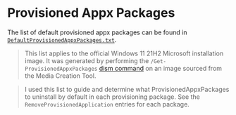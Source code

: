 # Provisioned Appx Packages

The list of default provisioned appx packages can be found
in [`DefaultProvisionedAppxPackages.txt`](provisioned-appx-packages/DefaultProvisionedAppxPackages.txt).

> This list applies to the official Windows 11 21H2 Microsoft installation image. It was 
> generated by performing the `/Get-ProvisionedAppxPackages` [dism command](dism-commands.md) on 
> an image sourced from the Media Creation Tool.

> I used this list to guide and determine what ProvisionedAppxPackages to uninstall by default 
> in each provisioning package. See the `RemoveProvisionedApplication` entries for each package.